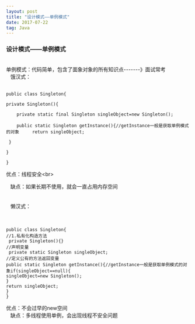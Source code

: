 ```yaml
---
layout: post
title: "设计模式——单例模式"
date: 2017-07-22
tag: Java 
---
```




### 设计模式——单例模式

<br>
单例模式：代码简单，包含了面象对象的所有知识点-------》面试常考<br>
&nbsp; &nbsp;饿汉式：<br>
      <br>

```
public class Singleton{

private Singleton(){

    private static final Singleton singleObject=new Singleton();

    public static Singleton getInstance(){//getInstance一般是获取单例模式的对象     return singleObject;

 }

}

}  

```

优点：线程安全&lt;br&gt;


&nbsp; &nbsp;缺点：如果长期不使用，就会一直占用内存空间<br>
<br>
<br>
&nbsp; &nbsp;懒汉式：<br>
&nbsp; &nbsp;<br>
&nbsp; &nbsp;&nbsp;&nbsp;<br>
```
public class Singleton{
//1.私有化构造方法
 private Singleton(){}
//声明变量
 private static Singleton singleObject;
//定义公有的方法返回变量
public static Singleton getInstance(){//getInstance一般是获取单例模式的对象if(singleObject==null){
singleObject=new Singleton();
}
return singleObject;
}
}
```

优点：不会过早的new空间<br>
&nbsp; &nbsp;缺点：多线程使用单例，会出现线程不安全问题<br>
<br>

